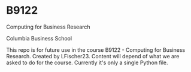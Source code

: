 # B9122
Computing for Business Research

Columbia Business School

This repo is for future use in the course B9122 - Computing for Business Research.
Created by LFischer23.
Content will depend of what we are asked to do for the course.
Currently it's only a single Python file.
